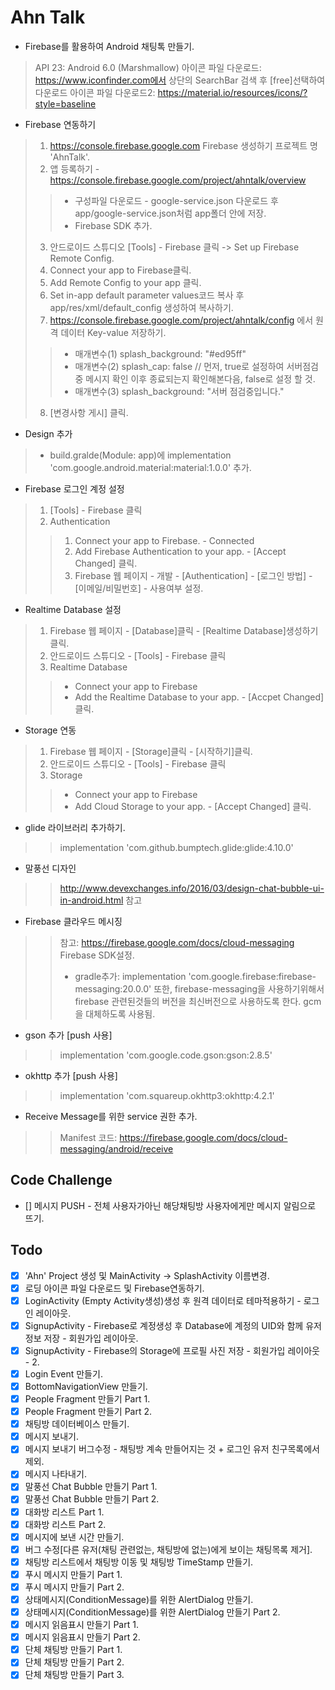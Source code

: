 # Ahn Talk
- Firebase를 활용하여 Android 채팅톡 만들기.
> API 23: Android 6.0 (Marshmallow)
> 아이콘 파일 다운로드: https://www.iconfinder.com에서 상단의 SearchBar 검색 후 [free]선택하여 다운로드
> 아이콘 파일 다운로드2: https://material.io/resources/icons/?style=baseline

- Firebase 연동하기
> 1. https://console.firebase.google.com Firebase 생성하기 프로젝트 명 'AhnTalk'.
> 2. 앱 등록하기 - https://console.firebase.google.com/project/ahntalk/overview
> > * 구성파일 다운로드 - google-service.json 다운로드 후 app/google-service.json처럼 app폴더 안에 저장.
> > * Firebase SDK 추가.
> 3. 안드로이드 스튜디오 [Tools] - Firebase 클릭 -> Set up Firebase Remote Config.
> 4. Connect your app to Firebase클릭.
> 5. Add Remote Config to your app 클릭.
> 6. Set in-app default parameter values코드 복사 후 app/res/xml/default_config 생성하여 복사하기.
> 7. https://console.firebase.google.com/project/ahntalk/config 에서 원격 데이터 Key-value 저장하기.
> > * 매개변수(1) splash_background: "#ed95ff"
> > * 매개변수(2) splash_cap: false // 먼저, true로 설정하여 서버점검중 메시지 확인 이후 종료되는지 확인해본다음, false로 설정 할 것.
> > * 매개변수(3) splash_background: "서버 점검중입니다."
> 8. [변경사항 게시] 클릭.

- Design 추가
> * build.gralde(Module: app)에 implementation 'com.google.android.material:material:1.0.0' 추가.

- Firebase 로그인 계정 설정
> 1. [Tools] - Firebase 클릭
> 2. Authentication
> > 1. Connect your app to Firebase. - Connected
> > 2. Add Firebase Authentication to your app. - [Accept Changed] 클릭.
> > 3. Firebase 웹 페이지 - 개발 - [Authentication] - [로그인 방법] - [이메일/비밀번호] - 사용여부 설정.

- Realtime Database 설정
> 1. Firebase 웹 페이지 - [Database]클릭 - [Realtime Database]생성하기 클릭.
> 2. 안드로이드 스튜디오 - [Tools] - Firebase 클릭
> 3. Realtime Database
> > * Connect your app to Firebase
> > * Add the Realtime Database to your app. - [Accpet Changed] 클릭.

- Storage 연동
> 1. Firebase 웹 페이지 - [Storage]클릭 - [시작하기]클릭.
> 2. 안드로이드 스튜디오 - [Tools] - Firebase 클릭
> 3. Storage
> > * Connect your app to Firebase
> > * Add Cloud Storage to your app. - [Accept Changed] 클릭.

- glide 라이브러리 추가하기.
> > implementation 'com.github.bumptech.glide:glide:4.10.0'

- 말풍선 디자인
> > http://www.devexchanges.info/2016/03/design-chat-bubble-ui-in-android.html 참고

- Firebase 클라우드 메시징
> > 참고: https://firebase.google.com/docs/cloud-messaging
> > Firebase SDK설정.
> > * gradle추가: implementation 'com.google.firebase:firebase-messaging:20.0.0'
> > 또한, firebase-messaging을 사용하기위해서 firebase 관련된것들의 버전을 최신버전으로 사용하도록 한다.
> > gcm을 대체하도록 사용됨.

- gson 추가 [push 사용]
> > implementation 'com.google.code.gson:gson:2.8.5'

- okhttp 추가 [push 사용]
> > implementation 'com.squareup.okhttp3:okhttp:4.2.1'

- Receive Message를 위한 service 권한 추가.
> > Manifest
> > 코드: https://firebase.google.com/docs/cloud-messaging/android/receive

## Code Challenge
- [] 메시지 PUSH - 전체 사용자가아닌 해당채팅방 사용자에게만 메시지 알림으로 뜨기.


## Todo
- [x] 'Ahn' Project 생성 및 MainActivity -> SplashActivity 이름변경.
- [x] 로딩 아이콘 파일 다운로드 및 Firebase연동하기.
- [x] LoginActivity (Empty Activity생성)생성 후 원격 데이터로 테마적용하기 - 로그인 레이아웃.
- [x] SignupActivity - Firebase로 계정생성 후 Database에 계정의 UID와 함께 유저정보 저장 - 회원가입 레이아웃.
- [x] SignupActivity - Firebase의 Storage에 프로필 사진 저장 - 회원가입 레이아웃 - 2.
- [x] Login Event 만들기.
- [x] BottomNavigationView 만들기.
- [x] People Fragment 만들기 Part 1.
- [x] People Fragment 만들기 Part 2.
- [x] 채팅방 데이터베이스 만들기.
- [x] 메시지 보내기.
- [x] 메시지 보내기 버그수정 - 채팅방 계속 만들어지는 것 + 로그인 유저 친구목록에서 제외.
- [x] 메시지 나타내기.
- [x] 말풍선 Chat Bubble 만들기 Part 1.
- [x] 말풍선 Chat Bubble 만들기 Part 2.
- [x] 대화방 리스트 Part 1.
- [x] 대화방 리스트 Part 2.
- [x] 메시지에 보낸 시간 만들기.
- [x] 버그 수정[다른 유저(채팅 관련없는, 채팅방에 없는)에게 보이는 채팅목록 제거].
- [x] 채팅방 리스트에서 채팅방 이동 및 채팅방 TimeStamp 만들기.
- [x] 푸시 메시지 만들기 Part 1.
- [x] 푸시 메시지 만들기 Part 2.
- [x] 상태메시지(ConditionMessage)를 위한 AlertDialog 만들기.
- [x] 상태메시지(ConditionMessage)를 위한 AlertDialog 만들기 Part 2.
- [x] 메시지 읽음표시 만들기 Part 1.
- [x] 메시지 읽음표시 만들기 Part 2.
- [x] 단체 채팅방 만들기 Part 1.
- [x] 단체 채팅방 만들기 Part 2.
- [x] 단체 채팅방 만들기 Part 3.